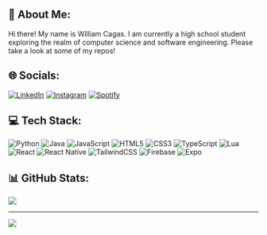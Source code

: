 ## 💫 About Me:
Hi there! My name is William Cagas. I am currently a high school student exploring the realm of computer science and software engineering. Please take a look at some of my repos!

## 🌐 Socials:
[![LinkedIn](https://img.shields.io/badge/LinkedIn-%230077B5.svg?logo=linkedin&logoColor=white)](https://linkedin.com/in/william-cagas) [![Instagram](https://img.shields.io/badge/Instagram-%23E4405F.svg?logo=Instagram&logoColor=white)](https://instagram.com/williamcagas) [![Spotify](https://img.shields.io/badge/Spotify-1ED760?logo=spotify&logoColor=white)](https://open.spotify.com/user/314ql2czu5sd2xnwvsngdpaxht7m)

## 💻 Tech Stack:
![Python](https://img.shields.io/badge/python-3670A0?style=for-the-badge&logo=python&logoColor=ffdd54) ![Java](https://img.shields.io/badge/java-%23ED8B00.svg?style=for-the-badge&logo=openjdk&logoColor=white) ![JavaScript](https://img.shields.io/badge/javascript-%23323330.svg?style=for-the-badge&logo=javascript&logoColor=%23F7DF1E) ![HTML5](https://img.shields.io/badge/html5-%23E34F26.svg?style=for-the-badge&logo=html5&logoColor=white) ![CSS3](https://img.shields.io/badge/css3-%231572B6.svg?style=for-the-badge&logo=css3&logoColor=white) ![TypeScript](https://img.shields.io/badge/typescript-%23007ACC.svg?style=for-the-badge&logo=typescript&logoColor=white) ![Lua](https://img.shields.io/badge/lua-%232C2D72.svg?style=for-the-badge&logo=lua&logoColor=white) ![React](https://img.shields.io/badge/react-%2320232a.svg?style=for-the-badge&logo=react&logoColor=%2361DAFB) ![React Native](https://img.shields.io/badge/react_native-%2320232a.svg?style=for-the-badge&logo=react&logoColor=%2361DAFB) ![TailwindCSS](https://img.shields.io/badge/tailwindcss-%2338B2AC.svg?style=for-the-badge&logo=tailwind-css&logoColor=white) ![Firebase](https://img.shields.io/badge/firebase-a08021?style=for-the-badge&logo=firebase&logoColor=ffcd34) ![Expo](https://img.shields.io/badge/expo-1C1E24?style=for-the-badge&logo=expo&logoColor=#D04A37)

## 📊 GitHub Stats:
![](https://github-readme-stats.vercel.app/api/top-langs/?username=willcagas&theme=dark&hide_border=false&include_all_commits=false&count_private=false&layout=compact)

---
[![](https://visitcount.itsvg.in/api?id=willcagas&icon=0&color=0)](https://visitcount.itsvg.in)

<!-- Proudly created with GPRM ( https://gprm.itsvg.in ) -->
